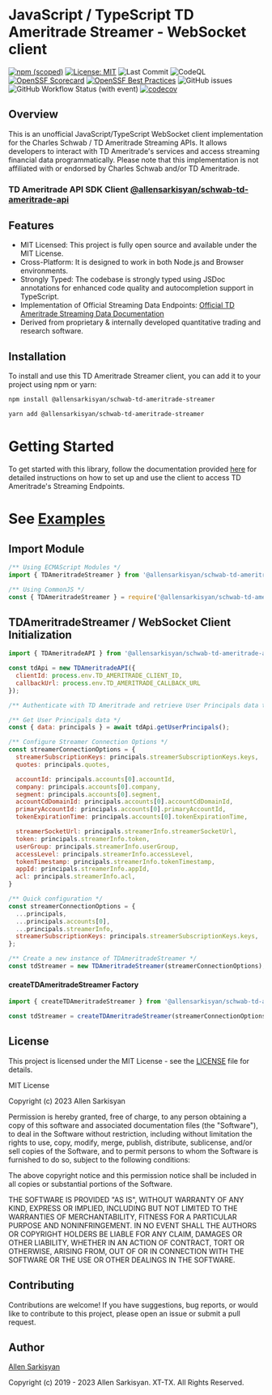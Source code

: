 # JavaScript / TypeScript TD Ameritrade Streamer - WebSocket client

[![npm (scoped)](https://img.shields.io/npm/v/@allensarkisyan/schwab-td-ameritrade-streamer)](https://npmjs.com/@allensarkisyan/schwab-td-ameritrade-streamer)
[![License: MIT](https://img.shields.io/badge/License-MIT-yellow.svg)](LICENSE.md)
![Last Commit](https://img.shields.io/github/last-commit/allensarkisyan/schwab-td-ameritrade-streamer)
![CodeQL](https://github.com/allensarkisyan/schwab-td-ameritrade-streamer/workflows/CodeQL/badge.svg?branch=main)
[![OpenSSF Scorecard](https://api.securityscorecards.dev/projects/github.com/allensarkisyan/schwab-td-ameritrade-streamer/badge)](https://securityscorecards.dev/viewer/?uri=github.com/allensarkisyan/schwab-td-ameritrade-streamer)
[![OpenSSF Best Practices](https://www.bestpractices.dev/projects/7856/badge)](https://www.bestpractices.dev/projects/7856)
![GitHub issues](https://img.shields.io/github/issues/allensarkisyan/schwab-td-ameritrade-streamer)
![GitHub Workflow Status (with event)](https://img.shields.io/github/actions/workflow/status/allensarkisyan/schwab-td-ameritrade-streamer/tests.yml?label=tests)
[![codecov](https://codecov.io/gh/allensarkisyan/schwab-td-ameritrade-streamer/graph/badge.svg?token=Q1LGUU3M8Q)](https://codecov.io/gh/allensarkisyan/schwab-td-ameritrade-streamer)

## Overview

This is an unofficial JavaScript/TypeScript WebSocket client implementation for the Charles Schwab / TD Ameritrade Streaming APIs. It allows developers to interact with TD Ameritrade's services and access streaming financial data programmatically. Please note that this implementation is not affiliated with or endorsed by Charles Schwab and/or TD Ameritrade.

### TD Ameritrade API SDK Client [@allensarkisyan/schwab-td-ameritrade-api](https://github.com/allensarkisyan/schwab-td-ameritrade-api)

## Features

- MIT Licensed: This project is fully open source and available under the MIT License.
- Cross-Platform: It is designed to work in both Node.js and Browser environments.
- Strongly Typed: The codebase is strongly typed using JSDoc annotations for enhanced code quality and autocompletion support in TypeScript.
- Implementation of Official Streaming Data Endpoints: [Official TD Ameritrade Streaming Data Documentation](https://developer.tdameritrade.com/content/streaming-data)
- Derived from proprietary & internally developed quantitative trading and research software.

## Installation

To install and use this TD Ameritrade Streamer client, you can add it to your project using npm or yarn:

```bash
npm install @allensarkisyan/schwab-td-ameritrade-streamer
```

```bash
yarn add @allensarkisyan/schwab-td-ameritrade-streamer
```

# Getting Started
To get started with this library, follow the documentation provided [here](https://allensarkisyan.github.io/schwab-td-ameritrade-streamer/getting-started) for detailed instructions on how to set up and use the client to access TD Ameritrade's Streaming Endpoints.

# See [Examples](https://allensarkisyan.github.io/schwab-td-ameritrade-streamer/EXAMPLES)

## Import Module
```javascript
/** Using ECMAScript Modules */
import { TDAmeritradeStreamer } from '@allensarkisyan/schwab-td-ameritrade-streamer';

/** Using CommonJS */
const { TDAmeritradeStreamer } = require('@allensarkisyan/schwab-td-ameritrade-streamer');
```

## TDAmeritradeStreamer / WebSocket Client Initialization
```javascript
import { TDAmeritradeAPI } from '@allensarkisyan/schwab-td-ameritrade-api';

const tdApi = new TDAmeritradeAPI({
  clientId: process.env.TD_AMERITRADE_CLIENT_ID,
  callbackUrl: process.env.TD_AMERITRADE_CALLBACK_URL
});

/** Authenticate with TD Ameritrade and retrieve User Principals data to make a streaming connection */

/** Get User Principals data */
const { data: principals } = await tdApi.getUserPrincipals();

/** Configure Streamer Connection Options */
const streamerConnectionOptions = {
  streamerSubscriptionKeys: principals.streamerSubscriptionKeys.keys,
  quotes: principals.quotes,

  accountId: principals.accounts[0].accountId,
  company: principals.accounts[0].company,
  segment: principals.accounts[0].segment,
  accountCdDomainId: principals.accounts[0].accountCdDomainId,
  primaryAccountId: principals.accounts[0].primaryAccountId,
  tokenExpirationTime: principals.accounts[0].tokenExpirationTime,

  streamerSocketUrl: principals.streamerInfo.streamerSocketUrl,
  token: principals.streamerInfo.token,
  userGroup: principals.streamerInfo.userGroup,
  accessLevel: principals.streamerInfo.accessLevel,
  tokenTimestamp: principals.streamerInfo.tokenTimestamp,
  appId: principals.streamerInfo.appId,
  acl: principals.streamerInfo.acl,
}

/** Quick configuration */
const streamerConnectionOptions = {
  ...principals,
  ...principals.accounts[0],
  ...principals.streamerInfo,
  streamerSubscriptionKeys: principals.streamerSubscriptionKeys.keys,
};

/** Create a new instance of TDAmeritradeStreamer */
const tdStreamer = new TDAmeritradeStreamer(streamerConnectionOptions);
```

#### createTDAmeritradeStreamer Factory
```javascript
import { createTDAmeritradeStreamer } from '@allensarkisyan/schwab-td-ameritrade-streamer';

const tdStreamer = createTDAmeritradeStreamer(streamerConnectionOptions);
```

## License
This project is licensed under the MIT License - see the [LICENSE](LICENSE.md) file for details.

MIT License

Copyright (c) 2023 Allen Sarkisyan

Permission is hereby granted, free of charge, to any person obtaining a copy
of this software and associated documentation files (the "Software"), to deal
in the Software without restriction, including without limitation the rights
to use, copy, modify, merge, publish, distribute, sublicense, and/or sell
copies of the Software, and to permit persons to whom the Software is
furnished to do so, subject to the following conditions:

The above copyright notice and this permission notice shall be included in all
copies or substantial portions of the Software.

THE SOFTWARE IS PROVIDED "AS IS", WITHOUT WARRANTY OF ANY KIND, EXPRESS OR
IMPLIED, INCLUDING BUT NOT LIMITED TO THE WARRANTIES OF MERCHANTABILITY,
FITNESS FOR A PARTICULAR PURPOSE AND NONINFRINGEMENT. IN NO EVENT SHALL THE
AUTHORS OR COPYRIGHT HOLDERS BE LIABLE FOR ANY CLAIM, DAMAGES OR OTHER
LIABILITY, WHETHER IN AN ACTION OF CONTRACT, TORT OR OTHERWISE, ARISING FROM,
OUT OF OR IN CONNECTION WITH THE SOFTWARE OR THE USE OR OTHER DEALINGS IN THE
SOFTWARE.

## Contributing
Contributions are welcome! If you have suggestions, bug reports, or would like to contribute to this project,
please open an issue or submit a pull request.

## Author

[Allen Sarkisyan](https://github.com/allensarkisyan)

Copyright (c) 2019 - 2023 Allen Sarkisyan. XT-TX. All Rights Reserved.